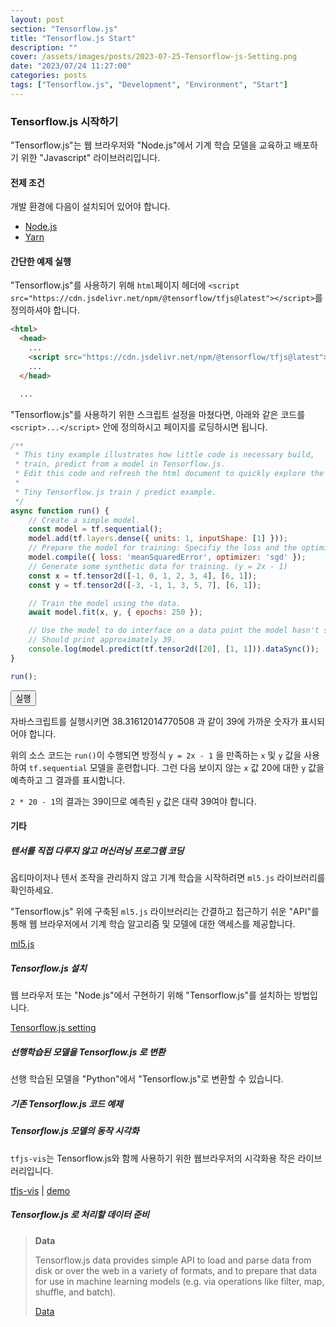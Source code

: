 ```yaml
---
layout: post
section: "Tensorflow.js"
title: "Tensorflow.js Start"
description: ""
cover: /assets/images/posts/2023-07-25-Tensorflow-js-Setting.png
date: "2023/07/24 11:27:00"
categories: posts
tags: ["Tensorflow.js", "Development", "Environment", "Start"]
---
```


### Tensorflow.js 시작하기

"Tensorflow.js"는 웹 브라우저와 "Node.js"에서 기계 학습 모델을 교육하고 배포하기 위한 "Javascript" 라이브러리입니다.

#### 전제 조건

개발 환경에 다음이 설치되어 있어야 합니다.

- [Node.js](https://nodejs.org/en/download)
- [Yarn](https://classic.yarnpkg.com/en/docs/install#windows-stable)

#### 간단한 예제 실행

"Tensorflow.js"를 사용하기 위해 `html`페이지 헤더에 `<script src="https://cdn.jsdelivr.net/npm/@tensorflow/tfjs@latest"></script>`를 정의하셔야 합니다.

```html
<html>
  <head>
    ...
    <script src="https://cdn.jsdelivr.net/npm/@tensorflow/tfjs@latest"></script>
    ...
  </head>

  ...
```

"Tensorflow.js"를 사용하기 위한 스크립트 설정을 마쳤다면, 아래와 같은 코드를 `<script>...</script>` 안에 정의하시고 페이지를 로딩하시면 됩니다.

```js
/**
 * This tiny example illustrates how little code is necessary build,
 * train, predict from a model in Tensorflow.js.
 * Edit this code and refresh the html document to quickly explore the API.
 * 
 * Tiny Tensorflow.js train / predict example.
 */
async function run() {
    // Create a simple model.
    const model = tf.sequential();
    model.add(tf.layers.dense({ units: 1, inputShape: [1] }));
    // Prepare the model for training: Specifiy the loss and the optimizer.
    model.compile({ loss: 'meanSquaredError', optimizer: 'sgd' });
    // Generate some synthetic data for training. (y = 2x - 1)
    const x = tf.tensor2d([-1, 0, 1, 2, 3, 4], [6, 1]);
    const y = tf.tensor2d([-3, -1, 1, 3, 5, 7], [6, 1]);

    // Train the model using the data.
    await model.fit(x, y, { epochs: 250 });

    // Use the model to do interface on a data point the model hasn't seen.
    // Should print approximately 39.
    console.log(model.predict(tf.tensor2d([20], [1, 1])).dataSync());
}

run();
```

<script type="text/javascript">
async function run() {
    // Create a simple model.
    const model = tf.sequential();
    model.add(tf.layers.dense({ units: 1, inputShape: [1] }));
    // Prepare the model for training: Specifiy the loss and the optimizer.
    model.compile({ loss: 'meanSquaredError', optimizer: 'sgd' });
    // Generate some synthetic data for training. (y = 2x - 1)
    const x = tf.tensor2d([-1, 0, 1, 2, 3, 4], [6, 1]);
    const y = tf.tensor2d([-3, -1, 1, 3, 5, 7], [6, 1]);

    // Train the model using the data.
    await model.fit(x, y, { epochs: 250 });

    // Use the model to do interface on a data point the model hasn't seen.
    // Should print approximately 39.
    document.getElementById('tensorflow-js-install-example-001').innerText = model.predict(tf.tensor2d([20], [1, 1])).dataSync();
}
</script>

<!-- TODO: LOADING 적용 / https://loading.io/css/ -->
<div class="row">
    <div class="col-9" id="tensorflow-js-install-example-001"></div>
    <div class="col-3">
        <button type="button" class="btn btn-secondary" onClick="run()">실행</button>
    </div>
</div>

자바스크립트를 실행시키면 38.31612014770508 과 같이 39에 가까운 숫자가 표시되어야 합니다.

위의 소스 코드는 `run()`이 수행되면 방정식 `y = 2x - 1` 을 만족하는 `x` 및 `y` 값을 사용하여 `tf.sequential` 모델을 훈련합니다. 그런 다음 보이지 않는 `x` 값 20에 대한 `y` 값을 예측하고 그 결과를 표시합니다.

`2 * 20 - 1`의 결과는 39이므로 예측된 `y` 값은 대략 39여야 합니다.

#### 기타

<!-- TODO: 내용 채우기 -->

##### 텐서를 직접 다루지 않고 머신러닝 프로그램 코딩

옵티마이저나 텐서 조작을 관리하지 않고 기계 학습을 시작하려면 `ml5.js` 라이브러리를 확인하세요.

"Tensorflow.js" 위에 구축된 `ml5.js` 라이브러리는 간결하고 접근하기 쉬운 "API"를 통해 웹 브라우저에서 기계 학습 알고리즘 및 모델에 대한 액세스를 제공합니다.

[ml5.js](https://ml5js.org/)

##### Tensorflow.js 설치

웹 브라우저 또는 "Node.js"에서 구현하기 위해 "Tensorflow.js"를 설치하는 방법입니다.

[Tensorflow.js setting](/posts/2023/07/25/Tensorflow-js-Setting.html)

##### 선행학습된 모델을 Tensorflow.js 로 변환

선행 학습된 모델을 "Python"에서 "Tensorflow.js"로 변환할 수 있습니다.

<!-- TODO: Keras 모델을 TensorFlow.js로 가져오기 -->
<!-- TODO: TensorFlow GraphDef 기반 모델을 TensorFlow.js로 가져오기 -->

##### 기존 Tensorflow.js 코드 예제

<!-- tfjs-examples 리포지토리는 TensorFlow.js를 사용하여 다양한 ML 작업에 대한 작은 예제 구현을 제공합니다. -->
<!-- TODO: 리포지토리 생성 -->

##### Tensorflow.js 모델의 동작 시각화

`tfjs-vis`는 Tensorflow.js와 함께 사용하기 위한 웹브라우저의 시각화용 작은 라이브러리입니다.

[tfjs-vis](https://github.com/tensorflow/tfjs/tree/master/tfjs-vis)
|
[demo](https://storage.googleapis.com/tfjs-vis/mnist/dist/index.html)

##### Tensorflow.js 로 처리할 데이터 준비

> __Data__
>
> Tensorflow.js data provides simple API to load and parse data from disk or over the web in a variety of formats, and to prepare that data for use in machine learning models (e.g. via operations like filter, map, shuffle, and batch).
>
> [Data](https://js.tensorflow.org/api/latest/?hl=ko&_gl=1*rpyc7p*_ga*NTIwMTkwMjg4LjE2ODgwMTY5NDQ.*_ga_W0YLR4190T*MTY5MDI0ODgxOC43LjEuMTY5MDI0OTQ5MS4wLjAuMA..#Data)
